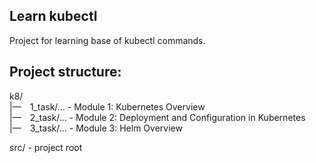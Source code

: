 Learn kubectl
---
Project for learning base of kubectl commands. 

Project structure:
--
k8/  
|&mdash;&emsp;1_task/...   - Module 1: Kubernetes Overview  
|&mdash;&emsp;2_task/...   - Module 2: Deployment and Configuration in Kubernetes  
|&mdash;&emsp;3_task/...   - Module 3: Helm Overview  

src/ - project root
